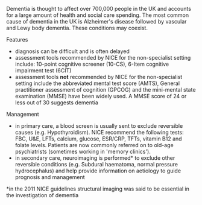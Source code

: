 Dementia is thought to affect over 700,000 people in the UK and accounts for a large amount of health and social care spending. The most common cause of dementia in the UK is Alzheimer's disease followed by vascular and Lewy body dementia. These conditions may coexist.  
  
Features  
* diagnosis can be difficult and is often delayed
* assessment tools recommended by NICE for the non\-specialist setting include: 10\-point cognitive screener (10\-CS), 6\-Item cognitive impairment test (6CIT)
* assessment tools **not** recommended by NICE for the non\-specialist setting include the abbreviated mental test score (AMTS), General practitioner assessment of cognition (GPCOG) and the mini\-mental state examination (MMSE) have been widely used. A MMSE score of 24 or less out of 30 suggests dementia

  
Management  
* in primary care, a blood screen is usually sent to exclude reversible causes (e.g. Hypothyroidism). NICE recommend the following tests: FBC, U\&E, LFTs, calcium, glucose, ESR/CRP, TFTs, vitamin B12 and folate levels. Patients are now commonly referred on to old\-age psychiatrists (sometimes working in 'memory clinics').
* in secondary care, neuroimaging is performed\* to exclude other reversible conditions (e.g. Subdural haematoma, normal pressure hydrocephalus) and help provide information on aetiology to guide prognosis and management

  
\*in the 2011 NICE guidelines structural imaging was said to be essential in the investigation of dementia